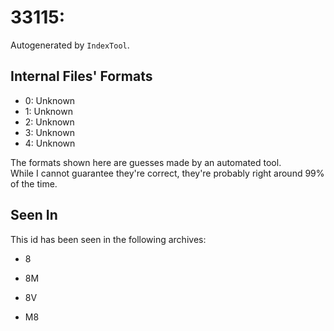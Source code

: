 # 33115: 

Autogenerated by `IndexTool`.  



## Internal Files' Formats
- 0: Unknown
- 1: Unknown
- 2: Unknown
- 3: Unknown
- 4: Unknown

The formats shown here are guesses made by an automated tool.  
While I cannot guarantee they're correct, they're probably right around 99% of the time.

## Seen In

This id has been seen in the following archives:  

- 8  

- 8M  

- 8V  

- M8  
